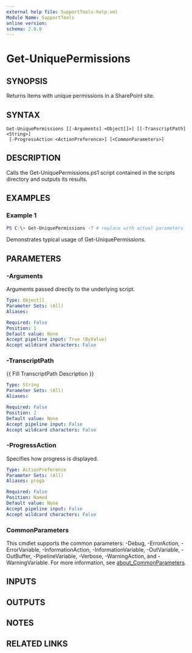 ```yaml
---
external help file: SupportTools-help.xml
Module Name: SupportTools
online version:
schema: 2.0.0
---
```


# Get-UniquePermissions

## SYNOPSIS
Returns items with unique permissions in a SharePoint site.

## SYNTAX

```
Get-UniquePermissions [[-Arguments] <Object[]>] [[-TranscriptPath] <String>]
 [-ProgressAction <ActionPreference>] [<CommonParameters>]
```

## DESCRIPTION
Calls the Get-UniquePermissions.ps1 script contained in the scripts
directory and outputs its results.

## EXAMPLES

### Example 1
```powershell
PS C:\> Get-UniquePermissions -? # replace with actual parameters
```

Demonstrates typical usage of Get-UniquePermissions.

## PARAMETERS

### -Arguments
Arguments passed directly to the underlying script.

```yaml
Type: Object[]
Parameter Sets: (All)
Aliases:

Required: False
Position: 1
Default value: None
Accept pipeline input: True (ByValue)
Accept wildcard characters: False
```

### -TranscriptPath
{{ Fill TranscriptPath Description }}

```yaml
Type: String
Parameter Sets: (All)
Aliases:

Required: False
Position: 2
Default value: None
Accept pipeline input: False
Accept wildcard characters: False
```

### -ProgressAction
Specifies how progress is displayed.

```yaml
Type: ActionPreference
Parameter Sets: (All)
Aliases: proga

Required: False
Position: Named
Default value: None
Accept pipeline input: False
Accept wildcard characters: False
```

### CommonParameters
This cmdlet supports the common parameters: -Debug, -ErrorAction, -ErrorVariable, -InformationAction, -InformationVariable, -OutVariable, -OutBuffer, -PipelineVariable, -Verbose, -WarningAction, and -WarningVariable. For more information, see [about_CommonParameters](http://go.microsoft.com/fwlink/?LinkID=113216).

## INPUTS

## OUTPUTS

## NOTES

## RELATED LINKS

